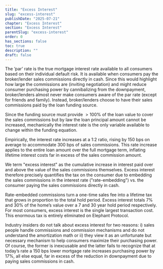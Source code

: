 ```yaml
---
title: "Excess Interest"
slug: "excess-interest"
publishDate: "2025-07-21"
chapter: "Excess Interest"
section: "Excess Interest"
parentSlug: "excess-interest"
order: 0
has_sections: false
toc: true
description: ""
draft: false
---
```


The ’par’ rate is the true mortgage interest rate available to all consumers based on their individual default risk. It is available when consumers pay the broker/lender sales commissions directly in cash. Since this would highlight how large the commissions are (inviting negotiation) and might reduce consumer purchasing power by cannibalizing from the downpayment, broker/lenders almost never make consumers aware of the par rate (except for friends and family). Instead, broker/lenders choose to have their sales commissions paid by the loan funding source.

Since the funding source must provide $>100\%$ of the loan value to cover the sales commissions but by law the loan principal amount cannot be increased, mechanically the interest rate is the only variable available to change within the funding equation.

Empirically, the interest rate increases at a 1:2 ratio, rising by 150 bps on average to accommodate 300 bps of sales commissions. This rate increase applies to the entire loan amount over the full mortgage term, inflating lifetime interest costs far in excess of the sales commission amount.

We term "excess interest" as the cumulative increase in interest paid over and above the value of the sales commissions themselves. Excess interest therefore precisely quantifies the tax on the consumer due to embedding the sales commissions in the interest rate ("rate-embedding") vs. the consumer paying the sales commissions directly in cash.

Rate-embedded commissions turn a one-time sales fee into a lifetime tax that grows in proportion to the total hold period. Excess interest totals 7% and 30% of the home’s value over a 7 and 30 year hold period respectively. For most consumers, excess interest is the single largest transaction cost. This enormous tax is entirely eliminated on Elephant Protocol.

Industry insiders do not talk about excess interest for two reasons: i) sales people handle commissions and commission mechanisms and do not understand the amortization math or ii) they view it as an unfortunate but necessary mechanism to help consumers maximize their purchasing power. Of course, the former is inexcusable and the latter fails to recognize that at today’s rate a 150 bps lower mortgage rate increases purchasing power by 17%, all else equal, far in excess of the reduction in downpayment due to paying sales commissions in cash.
